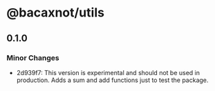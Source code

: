 # @bacaxnot/utils

## 0.1.0

### Minor Changes

- 2d939f7: This version is experimental and should not be used in production.
  Adds a sum and add functions just to test the package.
